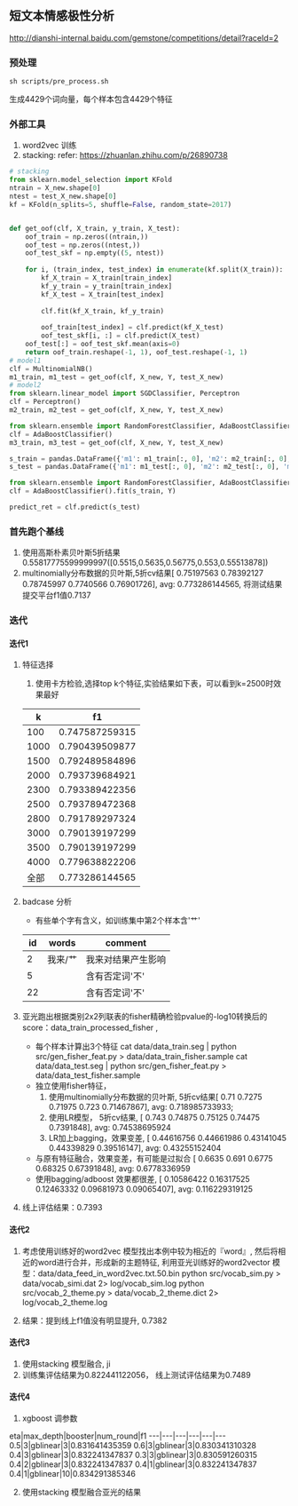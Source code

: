 ## 短文本情感极性分析
http://dianshi-internal.baidu.com/gemstone/competitions/detail?raceId=2

### 预处理

    sh scripts/pre_process.sh

生成4429个词向量，每个样本包含4429个特征

### 外部工具
1. word2vec 训练
2. stacking: refer: https://zhuanlan.zhihu.com/p/26890738

``` python
# stacking
from sklearn.model_selection import KFold
ntrain = X_new.shape[0]
ntest = test_X_new.shape[0]
kf = KFold(n_splits=5, shuffle=False, random_state=2017)


def get_oof(clf, X_train, y_train, X_test):
    oof_train = np.zeros((ntrain,))
    oof_test = np.zeros((ntest,))
    oof_test_skf = np.empty((5, ntest))
    
    for i, (train_index, test_index) in enumerate(kf.split(X_train)):
        kf_X_train = X_train[train_index]
        kf_y_train = y_train[train_index]
        kf_X_test = X_train[test_index]
        
        clf.fit(kf_X_train, kf_y_train)
        
        oof_train[test_index] = clf.predict(kf_X_test)
        oof_test_skf[i, :] = clf.predict(X_test)
    oof_test[:] = oof_test_skf.mean(axis=0)
    return oof_train.reshape(-1, 1), oof_test.reshape(-1, 1)
# model1
clf = MultinomialNB()
m1_train, m1_test = get_oof(clf, X_new, Y, test_X_new)
# model2
from sklearn.linear_model import SGDClassifier, Perceptron
clf = Perceptron()
m2_train, m2_test = get_oof(clf, X_new, Y, test_X_new)

from sklearn.ensemble import RandomForestClassifier, AdaBoostClassifier
clf = AdaBoostClassifier()
m3_train, m3_test = get_oof(clf, X_new, Y, test_X_new)

s_train = pandas.DataFrame({'m1': m1_train[:, 0], 'm2': m2_train[:, 0], 'm3': m3_train[:, 0], 'm4': m4_train[:, 0]})
s_test = pandas.DataFrame({'m1': m1_test[:, 0], 'm2': m2_test[:, 0], 'm3': m3_test[:, 0], 'm4': m4_test[:, 0]})

from sklearn.ensemble import RandomForestClassifier, AdaBoostClassifier
clf = AdaBoostClassifier().fit(s_train, Y)

predict_ret = clf.predict(s_test)
```


### 首先跑个基线
1. 使用高斯朴素贝叶斯5折结果0.55817775599999997([0.5515,0.5635,0.56775,0.553,0.55513878])
2. multinomially分布数据的贝叶斯,5折cv结果[ 0.75197563  0.78392127  0.78745997  0.7740566   0.76901726], avg: 0.773286144565, 将测试结果提交平台f1值0.7137

### 迭代

#### 迭代1
1. 特征选择
    1. 使用卡方检验,选择top k个特征,实验结果如下表，可以看到k=2500时效果最好

    k|f1
    ---|---
    100|0.747587259315
    1000|0.790439509877
    1500|0.792489584896
    2000|0.793739684921
    2300|0.793389422356
    2500|0.793789472368
    2800|0.791789297324
    3000|0.790139197299
    3500|0.790139197299
    4000|0.779638822206
    全部|0.773286144565

2. badcase 分析
    * 有些单个字有含义，如训练集中第2个样本含'艹'
    
    id|words|comment
    ---|---|---
    2|我来/艹|我来对结果产生影响
    5||含有否定词'不'
    22||含有否定词'不'


3. 亚光跑出根据类别2x2列联表的fisher精确检验pvalue的-log10转换后的score：data_train_processed_fisher , 
    * 每个样本计算出3个特征
    cat data/data_train.seg | python src/gen_fisher_feat.py > data/data_train_fisher.sample
    cat data/data_test.seg | python src/gen_fisher_feat.py > data/data_test_fisher.sample
    * 独立使用fisher特征，
        1. 使用multinomially分布数据的贝叶斯, 5折cv结果[ 0.71        0.7275      0.71975     0.723       0.71467867], avg: 0.718985733933;
        2. 使用LR模型， 5折cv结果, [ 0.743      0.74875    0.75125    0.74475    0.7391848], avg: 0.74538695924
        3. LR加上bagging，效果变差, [ 0.44616756  0.44661986  0.43141045  0.44339829  0.39516147], avg: 0.43255152404
    * 与原有特征融合，效果变差，有可能是过拟合 [ 0.6635      0.691       0.6775      0.68325     0.67391848], avg: 0.6778336959
    * 使用bagging/adboost 效果都很差, [ 0.10586422  0.16317525  0.12463332  0.09681973  0.09065407], avg: 0.116229319125
4. 线上评估结果：0.7393

#### 迭代2
1. 考虑使用训练好的word2vec 模型找出本例中较为相近的『word』, 然后将相近的word进行合并，形成新的主题特征, 利用亚光训练好的word2vector 模型：data/data_feed_in_word2vec.txt.50.bin
   python src/vocab_sim.py > data/vocab_simi.dat 2> log/vocab_sim.log 
   python src/vocab_2_theme.py > data/vocab_2_theme.dict 2> log/vocab_2_theme.log

2. 结果：提到线上f1值没有明显提升, 0.7382


#### 迭代3
1. 使用stacking 模型融合, ji
2. 训练集评估结果为0.822441122056， 线上测试评估结果为0.7489

#### 迭代4
1. xgboost
调参数

eta|max_depth|booster|num_round|f1
---|---|---|---|---|---
0.5|3|gblinear|3|0.831641435359
0.6|3|gblinear|3|0.830341310328
0.4|3|gblinear|3|0.832241347837
0.3|3|gblinear|3|0.830591260315
0.4|2|gblinear|3|0.832241347837
0.4|1|gblinear|3|0.832241347837
0.4|1|gblinear|10|0.834291385346

2. 使用stacking 模型融合亚光的结果
